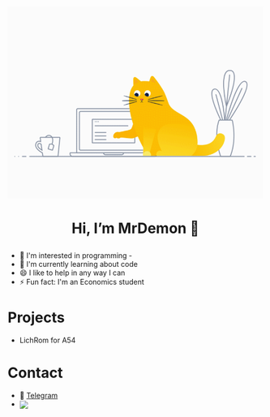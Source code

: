 <img src="https://github.com/MrDemon-LICH/Resouces_for_repositorys/blob/main/image_processing20191129-26734-6lp0s5.gif">

# <p align="center">Hi, I’m MrDemon 👋</p>

- 👀 I'm interested in programming -
- 🌱 I'm currently learning about code
- 😄 I like to help in any way I can
- ⚡ Fun fact: I'm an Economics student
# Projects
- LichRom for A54
# Contact
- 💬 [Telegram](https://t.me/TOM_a54)
- <img align="center" src="https://cdn-icons-png.flaticon.com/512/2111/2111644.png" weith="20" higth="10">

<!---
MrDemon-LICH/MrDemon-LICH is a ✨ special ✨ repository because its `README.md` (this file) appears on your GitHub profile.
You can click the Preview link to take a look at your changes.
--->
